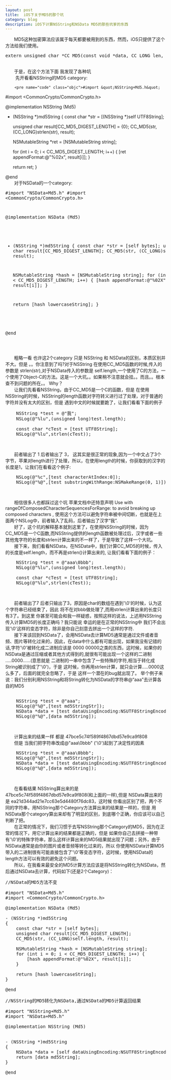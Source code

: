 ```yaml
---
layout: post
title: 	iOS下关于MD5的那个坑
category: blog
description: iOS下计算NSString和NSData MD5的那些坑爹的东西
---
```

<div class="container">
	<p>
		&nbsp;&nbsp;&nbsp;&nbsp;&nbsp;&nbsp;&nbsp;MD5这种加密算法应该属于每天都要被用到的东西，然而，iOS只提供了这个方法给我们使用。
        <pre name="code" class="objc">extern unsigned char *CC_MD5(const void *data, CC_LONG len, unsigned char *md)</pre>
        <br>
        &nbsp;&nbsp;&nbsp;&nbsp;&nbsp;&nbsp;&nbsp;于是，在这个方法下面 我发现了各种坑
        <br>
        &nbsp;&nbsp;&nbsp;&nbsp;&nbsp;&nbsp;&nbsp; 先开看看NSString的MD5 category:
        
        <pre name="code" class="objc">#import &quot;NSString+Md5.h&quot;
#import &lt;CommonCrypto/CommonCrypto.h&gt;

@implementation NSString (Md5)

- (NSString *)md5String
{
    const char *str = [(NSString *)self UTF8String];
    
    unsigned char result[CC_MD5_DIGEST_LENGTH] = {0};
    CC_MD5(str, (CC_LONG)strlen(str), result);

    NSMutableString *ret = [NSMutableString string];

    for (int i = 0; i &lt; CC_MD5_DIGEST_LENGTH; i++) {
        [ret appendFormat:@&quot;%02x&quot;, result[i]];
    }

    return ret;
}

@end</pre>
<br />
    &nbsp;&nbsp;&nbsp;&nbsp;&nbsp;&nbsp;&nbsp;对于NSData的一个category:
    <pre name="code" class="objc">#import &quot;NSData+Md5.h&quot;
#import &lt;CommonCrypto/CommonCrypto.h&gt;

@implementation NSData (Md5)

- (NSString *)md5String
{
    const char *str = [self bytes];
    unsigned char result[CC_MD5_DIGEST_LENGTH];
    CC_MD5(str, (CC_LONG)self.length, result);
    
    NSMutableString *hash = [NSMutableString string];
    for (int i = 0; i &lt; CC_MD5_DIGEST_LENGTH; i++) {
        [hash appendFormat:@&quot;%02X&quot;, result[i]];
    }
    
    return [hash lowercaseString];
}

@end</pre>
<br />

&nbsp;&nbsp;&nbsp;&nbsp;&nbsp;&nbsp;&nbsp;粗略一看 也许这2个category 只是 NSString 和 NSData的区别，本质区别并不大。但是 。。你注意到了吗?对于NSString 在使用CC_MD5函数的时候,传入的参数是 strlen(str),对于NSData传入的参数是 self.length,一个使用了C的方法，一个使用了Object-C的方法。这是一个大坑。。如果稍不注意就会挂。。而且。。根本查不到问题的所在。。
Why？
<br>
&nbsp;&nbsp;&nbsp;&nbsp;&nbsp;&nbsp;&nbsp;让我们先看看NSString，由于CC_MD5是一个C的函数，但是 在使用NSString的时候，NSString的length函数对字符转义进行过了处理，对于普通的字符并没有太大的区别，但是 遇到中文的时候就要跪了，让我们看看下面的例子

<pre name="code" class="objc">
    NSString *test = @&quot;我&quot;;
    NSLog(@&quot;%lu&quot;,(unsigned long)test.length);
    
    const char *cTest = [test UTF8String];
    NSLog(@&quot;%lu&quot;,strlen(cTest));
</pre>
<br />


&nbsp;&nbsp;&nbsp;&nbsp;&nbsp;&nbsp;&nbsp;前者输出了 1 后者输出了 3， 这其实是很正常的现象,因为一个中文占了3个字节，苹果对length进行了处理，所以，在使用length的时候，你获取到的汉字的长度是1，让我们在看看这个例子:

<pre name="code" class="objc">
    NSLog(@&quot;%c&quot;,[test characterAtIndex:0]);
    NSLog(@&quot;%@&quot;,[test substringWithRange:NSMakeRange(0, 1)]);
</pre>
<br />

&nbsp;&nbsp;&nbsp;&nbsp;&nbsp;&nbsp;&nbsp;相信很多人也都踩过这个坑 苹果文档中还特意声明  Use with rangeOfComposedCharacterSequencesForRange: to avoid breaking up composed characters , 使用这个方法可以避免字符串被中间切断，也就是在上面两个NSLog中，前者输入了乱码，后者输出了汉字“我”.
<br>
&nbsp;&nbsp;&nbsp;&nbsp;&nbsp;&nbsp;&nbsp;好了，这个坑的解释基本就到这里了，在使用NSString的时候，因为CC_MD5是一个C函数,而NSString提供的length函数被处理过后，汉字或者一些其他鬼字符的长度和strlen计算出来的不一样了，于是导致了这样一个大坑。
<br>
&nbsp;&nbsp;&nbsp;&nbsp;&nbsp;&nbsp;&nbsp;接下来，我们看看NSData，在NSData中，我们计算CC_MD5的时候，传入的长度是self.length，而不再是strlen()计算出来的, 让我们看看下面的例子：
<pre name="code" class="objc">
    NSString *test = @&quot;aaa\0bbb&quot;;
    NSLog(@&quot;%lu&quot;,(unsigned long)test.length);
    
    const char *cTest = [test UTF8String];
    NSLog(@&quot;%lu&quot;,strlen(cTest));
</pre>
<br />

&nbsp;&nbsp;&nbsp;&nbsp;&nbsp;&nbsp;&nbsp;前者输出了7 后者只输出了3，原因是char的数组在遇到'\0'的时候，认为这个字符串已经结束了，因此 将不在对bbb做处理了,而用strlen计算出来的长度只有3了。到这里 你甚至可能会和我一样疑惑，按照这样的说法，上述用NSString 传入计算MD5的长度正确吗？我只能说 幸运的是在正常的NSString中 我们不会出现'\0'这样的变态字符，除非是你自己刻意去拼出一个这样的字符.
<br>
&nbsp;&nbsp;&nbsp;&nbsp;&nbsp;&nbsp;&nbsp;接下来该回到NSData了，会用NSData去计算MD5通常是通过文件或者音频、图片等转化过来的，因此，在data中什么都有可能出现，如果我没有记错的话,字符'\0'被转化成二进制应该是 0000 00000之类的东西，这时候，如果你的NSData是通过压缩或者其他方式得到的,就很有可能出现一个这样的二进制  .....0000......(意思就是 二进制的一串中包含了一些特殊的字符,相当于转化成String被识别成了'\0')，于是 这时候，你再用strlen计算，就只会计算.....0000这么多了，后面的就完全忽略了，于是 这样一个潜在的bug就出现了。
    举个例子来说：我们分别利用NSString和将String转化为NSData的字符串@“aaa”去计算各自的MD5
<pre name="code" class="objc"> 
    NSString *test = @&quot;aaa&quot;;
    NSLog(@&quot;%@&quot;,[test md5StringStr]);
    NSData *data = [test dataUsingEncoding:NSUTF8StringEncoding];
    NSLog(@&quot;%@&quot;,[data md5String]);</pre>
<br />

&nbsp;&nbsp;&nbsp;&nbsp;&nbsp;&nbsp;&nbsp;计算出来的结果一样 都是 47bce5c74f589f4867dbd57e9ca9f808
<br>
&nbsp;&nbsp;&nbsp;&nbsp;&nbsp;&nbsp;&nbsp;但是 当我们把字符串改成@"aaa\0bbb" ('\0')起到了决定性的因素
<pre name="code" class="objc">
    NSString *test = @&quot;aaa\0bbb&quot;;
    NSLog(@&quot;%@&quot;,[test md5StringStr]);
    NSData *data = [test dataUsingEncoding:NSUTF8StringEncoding];
    NSLog(@&quot;%@&quot;,[data md5String]);</pre>
<br />

&nbsp;&nbsp;&nbsp;&nbsp;&nbsp;&nbsp;&nbsp;在看看结果 NSString算出来的是 47bce5c74f589f4867dbd57e9ca9f808(和上面的一样),但是 NSData算出来的是 ea21d344ad21e7cc63e5d4480f76dc83，这时候 你看出区别了把，两个不同的字符串，用NSString那个Category方法算出来的结果是一样的，但是 用NSData那个category算出来却有了明显的区别，到底哪个正确，你应该可以自己判断了把。
<br>
&nbsp;&nbsp;&nbsp;&nbsp;&nbsp;&nbsp;&nbsp;在正常的情况下，我们习惯于去写NSString那个Category的MD5，因为在正常的情况下，用它计算出来的结果都是正确的，但是 如果你自己去拼接一种带有'\0'的特殊字符串，那么这样计算出来的MD5结果就出现了问题；另外，由于NSData通常是由你的图片或者音频等转化过来的，所以 你使用NSData计算MD5带入的二进制很有可能直接包含了'\0'等变态字符，这时候，使用NSData的length方法可以有效的避免这个问题。
<br>
&nbsp;&nbsp;&nbsp;&nbsp;&nbsp;&nbsp;&nbsp;所以，在我看来最安全的MD5计算方法应该是将NSString转化为NSData，然后通过NSData去计算，代码如下(还是2个Category)：
<br>
<pre name="code" class="objc">//NSData的MD5方法不变

#import &quot;NSData+Md5.h&quot;
#import &lt;CommonCrypto/CommonCrypto.h&gt;

@implementation NSData (Md5)

- (NSString *)md5String
{
    const char *str = [self bytes];
    unsigned char result[CC_MD5_DIGEST_LENGTH];
    CC_MD5(str, (CC_LONG)self.length, result);
    
    NSMutableString *hash = [NSMutableString string];
    for (int i = 0; i &lt; CC_MD5_DIGEST_LENGTH; i++) {
        [hash appendFormat:@&quot;%02X&quot;, result[i]];
    }
    
    return [hash lowercaseString];
}

@end

//NSString的MD5转化为NSData,通过NSData的MD5计算返回结果

#import &quot;NSString+Md5.h&quot;
#import &quot;NSData+Md5.h&quot;

@implementation NSString (Md5)


- (NSString *)md5String
{
    NSData *data = [self dataUsingEncoding:NSUTF8StringEncoding];
    return [data md5String];
}

@end</pre>
<br />
    </P>
</div>